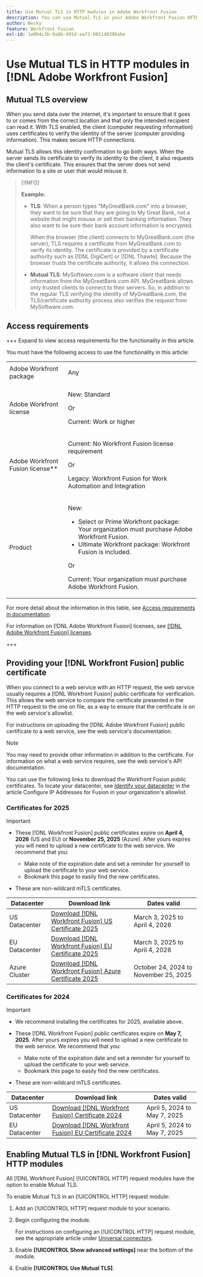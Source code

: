 ```yaml
---
title: Use Mutual TLS in HTTP modules in Adobe Workfront Fusion
description: You can use Mutual TLS in your Adobe Workfront Fusion HTTP modules, allowing both sides of the information transaction to verify the other's identity.
author: Becky
feature: Workfront Fusion
exl-id: 1e0b4c3b-9a0b-491d-aaf2-0011d8386abe
---
```

# Use Mutual TLS in HTTP modules in [!DNL Adobe Workfront Fusion]

## Mutual TLS overview

When you send data over the internet, it's important to ensure that it goes to or comes from the correct location and that only the intended recipient can read it. With TLS enabled, the client (computer requesting information) uses certificates to verify the identity of the server (computer providing information). This makes secure HTTP connections.

Mutual TLS allows this identity confirmation to go both ways. When the server sends its certificate to verify its identity to the client, it also requests the client's certificate. This ensures that the server does not send information to a site or user that would misuse it.

>[!INFO]
>
>**Example:**
>
>* **TLS**: When a person types "MyGreatBank.com" into a browser, they want to be sure that they are going to My Great Bank, not a website that might misuse or sell their banking information. They also want to be sure their bank account information is encrypted.
>
>   When the browser (the client) connects to MyGreatBank.com (the server), TLS requires a certificate from MyGreatBank.com to verify its identity. The certificate is provided by a certificate authority such as [!DNL DigiCert] or [!DNL Thawte]. Because the browser trusts the certificate authority, it allows the connection.
>
>* **Mutual TLS**: MySoftware.com is a software client that needs information from the MyGreatBank.com API. MyGreatBank allows only trusted clients to connect to their servers. So, in addition to the regular TLS verifying the identity of MyGreatBank.com, the TLS/certificate authority process also verifies the request from MySoftware.com.

## Access requirements

+++ Expand to view access requirements for the functionality in this article.

You must have the following access to use the functionality in this article:

<table style="table-layout:auto">
 <col> 
 <col> 
 <tbody> 
  <tr> 
   <td role="rowheader">Adobe Workfront package</td> 
   <td> <p>Any</p> </td> 
  </tr> 
  <tr data-mc-conditions=""> 
   <td role="rowheader">Adobe Workfront license</td> 
   <td> <p>New: Standard</p><p>Or</p><p>Current:  Work or higher</p> </td> 
  </tr> 
  <tr> 
   <td role="rowheader">Adobe Workfront Fusion license**</td> 
   <td>
   <p>Current: No Workfront Fusion license requirement</p>
   <p>Or</p>
   <p>Legacy: Workfront Fusion for Work Automation and Integration </p>
   </td> 
  </tr> 
  <tr> 
   <td role="rowheader">Product</td> 
   <td>
   <p>New:</p> <ul><li>Select or Prime Workfront package: Your organization must purchase Adobe Workfront Fusion.</li><li>Ultimate Workfront package: Workfront Fusion is included.</li></ul>
   <p>Or</p>
   <p>Current: Your organization must purchase Adobe Workfront Fusion.</p>
   </td> 
  </tr>
 </tbody> 
</table>

For more detail about the information in this table, see [Access requirements in documentation](/help/workfront-fusion/references/licenses-and-roles/access-level-requirements-in-documentation.md).

For information on [!DNL Adobe Workfront Fusion] licenses, see [[!DNL Adobe Workfront Fusion] licenses](/help/workfront-fusion/set-up-and-manage-workfront-fusion/licensing-operations-overview/license-automation-vs-integration.md).

+++

## Providing your [!DNL Workfront Fusion] public certificate

When you connect to a web service with an HTTP request, the web service usually requires a [!DNL Workfront Fusion] public certificate for verification. This allows the web service to compare the certificate presented in the HTTP request to the one on file, as a way to ensure that the certificate is on the web service's allowlist.

For instructions on uploading the [!DNL Adobe Workfront Fusion] public certificate to a web service, see the web service's documentation.

>[!NOTE]
>
>You may need to provide other information in addition to the certificate. For information on what a web service requires, see the web service's API documentation.

You can use the following links to download the Workfront Fusion public certificates. To locate your datacenter, see [Identify your datacenter](/help/workfront-fusion/set-up-and-manage-workfront-fusion/set-up-and-manage-orgs-and-teams/set-up-orgs-teams-and-users/set-up-ip-addresses-for-fusion.md) in the article Configure IP Addresses for Fusion in your organization's allowlist. 

### Certificates for 2025

>[!IMPORTANT]
>
>* These [!DNL Workfront Fusion] public certificates expire on **April 4, 2026** (US and EU) or **November 25, 2025** (Azure). After yours expires you will need to upload a new certificate to the web service. We recommend that you:
>
>   * Make note of the expiration date and set a reminder for yourself to upload the certificate to your web service.
>   * Bookmark this page to easily find the new certificates.
>
>* These are non-wildcard mTLS certificates.

| Datacenter | Download link | Dates valid |
|---|---|---|
| US Datacenter | [Download [!DNL Workfront Fusion] US Certificate 2025](/help/workfront-fusion/references/apps-and-modules/universal-connectors/assets/2025-certs/fusion-prod-us-mtls-certificate.pem) | March 3, 2025 to April 4, 2026 |
| EU Datacenter | [Download [!DNL Workfront Fusion] EU Certificate 2025](/help/workfront-fusion/references/apps-and-modules/universal-connectors/assets/2025-certs/fusion-prod-eu-mtls-certificate.pem) | March 3, 2025 to April 4, 2026 |
| Azure Cluster | [Download [!DNL Workfront Fusion] Azure Certificate 2025](/help/workfront-fusion/references/apps-and-modules/universal-connectors/assets/2025-certs/fusion-prod-az-mtls-certificate.pem) | October 24, 2024 to November 25, 2025|


### Certificates for 2024

>[!IMPORTANT]
>
>* We recommend installing the certificates for 2025, available above.
>* These [!DNL Workfront Fusion] public certificates expire on **May 7, 2025**. After yours expires you will need to upload a new certificate to the web service. We recommend that you:
>
>   * Make note of the expiration date and set a reminder for yourself to upload the certificate to your web service.
>   * Bookmark this page to easily find the new certificates.
>
>* These are non-wildcard mTLS certificates.

| Datacenter | Download link | Dates valid |
|---|---|---|
| US Datacenter | [Download [!DNL Workfront Fusion] Certificate 2024](/help/workfront-fusion/references/apps-and-modules/universal-connectors/assets/fusion-prod-us-mtls-certificate.pem) | April 5, 2024 to May 7, 2025 |
| EU Datacenter | [Download [!DNL Workfront Fusion] EU Certificate 2024](/help/workfront-fusion/references/apps-and-modules/universal-connectors/assets/fusion-prod-eu-mtls-certificate.pem) | April 5, 2024 to May 7, 2025 |

## Enabling Mutual TLS&nbsp;in [!DNL Workfront Fusion] HTTP modules

All [!DNL Workfront Fusion] [!UICONTROL HTTP] request modules have the option to enable Mutual TLS.

To enable Mutual TLS in an [!UICONTROL HTTP] request module:

1. Add an [!UICONTROL HTTP] request module to your scenario.
1. Begin configuring the module.

   For instructions on configuring an [!UICONTROL HTTP] request module, see the appropriate article under [Universal connectors](/help/workfront-fusion/references/apps-and-modules/apps-and-modules-toc.md#universal-connectors).

1. Enable **[!UICONTROL Show advanced settings]** near the bottom of the module.
1. Enable **[!UICONTROL Use Mutual TLS]**.
